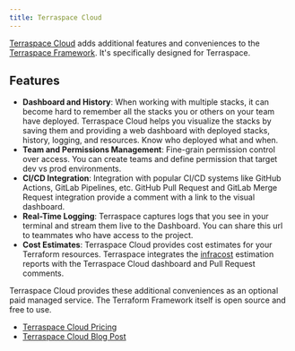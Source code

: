 ```yaml
---
title: Terraspace Cloud
---
```


[Terraspace Cloud](https://app.terraspace.cloud) adds additional features and conveniences to the [Terraspace Framework](https://terraspace.cloud). It's specifically designed for Terraspace.

## Features

* **Dashboard and History**: When working with multiple stacks, it can become hard to remember all the stacks you or others on your team have deployed.  Terraspace Cloud helps you visualize the stacks by saving them and providing a web dashboard with deployed stacks, history, logging, and resources. Know who deployed what and when.
* **Team and Permissions Management**: Fine-grain permission control over access. You can create teams and define permission that target dev vs prod environments.
* **CI/CD Integration**: Integration with popular CI/CD systems like GitHub Actions, GitLab Pipelines, etc. GitHub Pull Request and GitLab Merge Request integration provide a comment with a link to the visual dashboard.
* **Real-Time Logging**: Terraspace captures logs that you see in your terminal and stream them live to the Dashboard. You can share this url to teammates who have access to the project.
* **Cost Estimates**: Terraspace Cloud provides cost estimates for your Terraform resources. Terraspace integrates the [infracost](https://www.infracost.io/) estimation reports with the Terraspace Cloud dashboard and Pull Request comments.

Terraspace Cloud provides these additional conveniences as an optional paid managed service. The Terraform Framework itself is open source and free to use.

* [Terraspace Cloud Pricing](https://app.terraspace.cloud/pricing)
* [Terraspace Cloud Blog Post](https://blog.boltops.com/2022/06/10/terraspace-cloud/)
